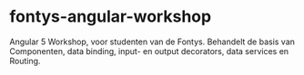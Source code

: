 # fontys-angular-workshop
Angular 5 Workshop, voor studenten van de Fontys. Behandelt de basis van Componenten, data binding, input- en output decorators, data services en Routing. 
